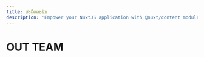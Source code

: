 ```yaml
---
title: ຜະລິດຕະພັນ
description: 'Empower your NuxtJS application with @nuxt/content module: write in a content/ directory and fetch your Markdown, JSON, YAML and CSV files through a MongoDB like API, acting as a Git-based Headless CMS.'
---
```



<vs-row>
<about-mission />
</vs-row>

<div class="container">

<h1>OUT TEAM</h1>
<vs-row aling="center" justify="center">
<vs-col w="4">
<about-person title="" description=""/>
</vs-col>
<vs-col w="4">
<about-person title="" description=""/>
</vs-col>
<vs-col w="4">
<about-person title="" description=""/>
</vs-col>
</vs-row>
</div>


